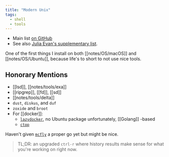 ```yaml
---
title: "Modern Unix"
tags: 
  - shell
  - tools
---
```


- Main list [on GitHub](https://github.com/ibraheemdev/modern-unix)
- See also [Julia Evan's supplementary list](https://jvns.ca/blog/2022/04/12/a-list-of-new-ish--command-line-tools/).

One of the first things I install on both [[notes/OS/macOS]] and [[notes/OS/Ubuntu]], because life's to short to not use nice tools.

## Honorary Mentions
- [[lsd]], [[notes/tools/exa]]
- [[ripgrep]], [[fd]], [[sd]]
- [[notes/tools/delta]]
- `dust`, `diskus`, and `duf`
- `zoxide` and `broot`
- For [[docker]]:
	- [`lazydocker`](https://github.com/jesseduffield/lazydocker), no Ubuntu package unfortunately, [[Golang]] -based
	- [`ctop`](https://github.com/bcicen/ctop)

Haven't given [`mcfly`](https://github.com/cantino/mcfly) a proper go yet but might be nice.
> TL;DR: an upgraded `ctrl-r` where history results make sense for what you're working on right now.